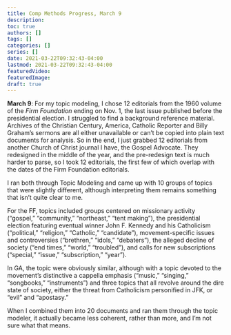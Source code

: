 ```yaml
---
title: Comp Methods Progress, March 9
description:
toc: true
authors: []
tags: []
categories: []
series: []
date: 2021-03-22T09:32:43-04:00
lastmod: 2021-03-22T09:32:43-04:00
featuredVideo:
featuredImage:
draft: true
---
```


**March 9**: For my topic modeling, I chose 12 editorials from the 1960 volume of the *Firm Foundation* ending on Nov. 1, the last issue published before the presidential election. I struggled to find a background reference material. Archives of the Christian Century, America, Catholic Reporter and Billy Graham’s sermons are all either unavailable or can’t be copied into plain text documents for analysis. So in the end, I just grabbed 12 editorials from another Church of Christ journal I have, the Gospel Advocate. They redesigned in the middle of the year, and the pre-redesign text is much harder to parse, so I took 12 editorials, the first few of which overlap with the dates of the Firm Foundation  editorials.

I ran both through Topic Modeling and came up with 10 groups of topics that were slightly different, although interpreting them remains something that isn’t quite clear to me.

For the FF, topics included groups centered on missionary activity (“gospel,” “community,” “northeast,” “tent making”), the presidential election featuring eventual winner John F. Kennedy and his Catholicism (“political,” “religion,” “Catholic,” “candidate”), movement-specific issues and controversies (“brethren,” “idols,” “debaters”), the alleged decline of society (“end times,” “world,” “troubled”), and calls for new subscriptions (“special,” “issue,” “subscription,” “year”).

In GA, the topic were obviously similar, although with a topic devoted to the movement’s distinctive a cappella emphasis (“music,” “singing,” “songbooks,” “instruments”) and three topics that all revolve around the dire state of society, either the threat from Catholicism personified in JFK, or “evil” and “apostasy.”

When I combined them into 20 documents and ran them through the topic modeler, it actually became less coherent, rather than more, and I’m not sure what that means.